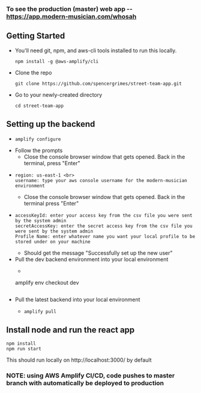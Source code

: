 ### To see the production (master) web app -- https://app.modern-musician.com/whosah

## Getting Started
- You'll need git, npm, and aws-cli tools installed to run this locally.
  ``` 
  npm install -g @aws-amplify/cli 
  ```
- Clone the repo
  ```
  git clone https://github.com/spencergrimes/street-team-app.git
  ```
- Go to your newly-created directory
  ```
  cd street-team-app
  ```
  
## Setting up the backend
- ```
  amplify configure 
  ```
- Follow the prompts
  - Close the console browser window that gets opened. Back in the terminal, press "Enter"
- ```
  region: us-east-1 <br>
  username: type your aws console username for the modern-musician environment
  ```
  - Close the console browser window that gets opened. Back in the terminal press "Enter"
- ```
  accessKeyId: enter your access key from the csv file you were sent by the system admin
  secretAccessKey: enter the secret access key from the csv file you were sent by the system admin
  Profile Name: enter whatever name you want your local profile to be stored under on your machine
  ```
  - Should get the message "Successfully set up the new user"
- Pull the dev backend environment into your local environment
  - ```
  amplify env checkout dev 
  ```
- Pull the latest backend into your local environment
  - ```
    amplify pull 
    ```

## Install node and run the react app
``` 
npm install
npm run start
```

This should run locally on http://localhost:3000/ by default

### NOTE: using AWS Amplify CI/CD, code pushes to master branch with automatically be deployed to production
